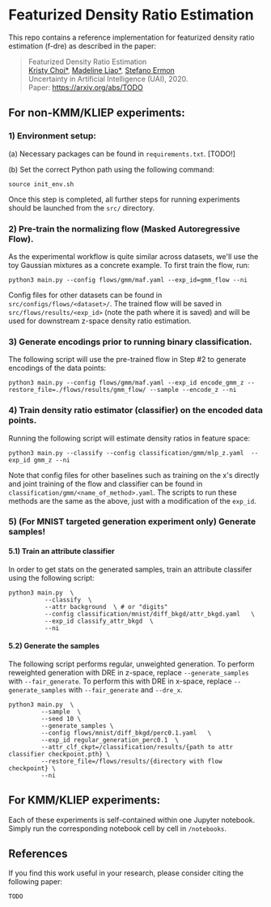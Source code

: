 # Featurized Density Ratio Estimation
This repo contains a reference implementation for featurized density ratio estimation (f-dre) as described in the paper:
> Featurized Density Ratio Estimation </br>
> [Kristy Choi*](http://kristychoi.com/), [Madeline Liao*](https://www.linkedin.com/in/madelineliao/), [Stefano Ermon](https://cs.stanford.edu/~ermon/) </br>
> Uncertainty in Artificial Intelligence (UAI), 2020. </br>
> Paper: https://arxiv.org/abs/TODO </br>


## For non-KMM/KLIEP experiments:
### 1) Environment setup:
(a) Necessary packages can be found in `requirements.txt`. [TODO!]

(b) Set the correct Python path using the following command:
```
source init_env.sh
```
Once this step is completed, all further steps for running experiments should be launched from the `src/` directory.

### 2) Pre-train the normalizing flow (Masked Autoregressive Flow). 
As the experimental workflow is quite similar across datasets, we'll use the toy Gaussian mixtures as a concrete example. To first train the flow, run:
```
python3 main.py --config flows/gmm/maf.yaml --exp_id=gmm_flow --ni
```
Config files for other datasets can be found in `src/configs/flows/<dataset>/`. The trained flow will be saved in `src/flows/results/<exp_id>` (note the path where it is saved) and will be used for downstream z-space density ratio estimation.


### 3) Generate encodings prior to running binary classification.
The following script will use the pre-trained flow in Step #2 to generate encodings of the data points:
```
python3 main.py --config flows/gmm/maf.yaml --exp_id encode_gmm_z --restore_file=./flows/results/gmm_flow/ --sample --encode_z --ni
```

### 4) Train density ratio estimator (classifier) on the encoded data points.
Running the following script will estimate density ratios in feature space:
```
python3 main.py --classify --config classification/gmm/mlp_z.yaml  --exp_id gmm_z --ni
```
Note that config files for other baselines such as training on the x's directly and joint training of the flow and classifier can be found in `classification/gmm/<name_of_method>.yaml`. The scripts to run these methods are the same as the above, just with a modification of the `exp_id`.

### 5) (For MNIST targeted generation experiment only) Generate samples!
#### 5.1) Train an attribute classifier
In order to get stats on the generated samples, train an attribute classifer using the following script:
```
python3 main.py  \
          --classify  \
          --attr background  \ # or "digits"
          --config classification/mnist/diff_bkgd/attr_bkgd.yaml   \
          --exp_id classify_attr_bkgd  \
          --ni
```
#### 5.2) Generate the samples
The following script performs regular, unweighted generation. To perform reweighted generation with DRE in z-space, replace `--generate_samples` with `--fair_generate`. To perform this with DRE in x-space, replace `--generate_samples` with `--fair_generate` and `--dre_x`.
```
python3 main.py  \
         --sample  \
         --seed 10 \
         --generate_samples \
         --config flows/mnist/diff_bkgd/perc0.1.yaml   \
         --exp_id regular_generation_perc0.1  \
         --attr_clf_ckpt=/classification/results/{path to attr classifier checkpoint.pth} \
         --restore_file=/flows/results/{directory with flow checkpoint} \
         --ni
```
## For KMM/KLIEP experiments:
Each of these experiments is self-contained within one Jupyter notebook. Simply run the corresponding notebook cell by cell in `/notebooks`.

## References
If you find this work useful in your research, please consider citing the following paper:
```
TODO
```
